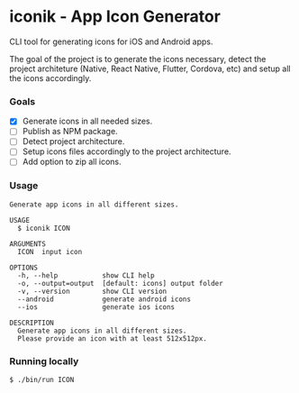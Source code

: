 # iconik - App Icon Generator

CLI tool for generating icons for iOS and Android apps.

The goal of the project is to generate the icons necessary, detect the project architeture (Native, React Native, Flutter, Cordova, etc) and setup all the icons accordingly.

### Goals

- [x] Generate icons in all needed sizes.
- [ ] Publish as NPM package.
- [ ] Detect project architecture.
- [ ] Setup icons files accordingly to the project architecture.  
- [ ] Add option to zip all icons.

### Usage
```
Generate app icons in all different sizes.

USAGE
  $ iconik ICON

ARGUMENTS
  ICON  input icon

OPTIONS
  -h, --help           show CLI help
  -o, --output=output  [default: icons] output folder
  -v, --version        show CLI version
  --android            generate android icons
  --ios                generate ios icons

DESCRIPTION
  Generate app icons in all different sizes.
  Please provide an icon with at least 512x512px.
```

### Running locally
```
$ ./bin/run ICON
```